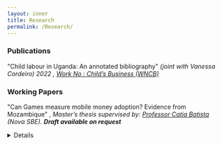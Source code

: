 ```yaml
---
layout: inner
title: Research
permalink: /Research/
---
```


### Publications 

"Child labour in Uganda: An annotated bibliography" _(joint with Vanessa Cordeiro) 2022 , [Work No : Child’s Business (WNCB) ](/Uganda-1.pdf)_ 

### Working Papers

 "Can Games measure mobile money adoption? Evidence from Mozambique" , _Master’s thesis supervised by:  [Professor Catia Batista](https://www.catiabatista.org/) (Nova SBE). <b>Draft available on request</b>_
 <Details>
<pre> Forecasting the adoption of technological innovations is difficult but potentially impactful, <br> 
 particularly in rural low-income communities worldwide. This paper tests a novel method to <br> 
  measure mobile money adoption by employing behavioral measures to elicit preferences for saving <br> 
 or remitting using mobile money. I link these game decisions to individual-level mobile money <br>
 administrative transaction data; my findings show that while willingness to remit through mobile <br> 
 money strongly predicts  adoption in the second and third years after mobile money was introduced <br>
 ,willingness to save in the mobile money game is a strong predictor of future mobile money cash-in <br>  
 and any mobile money transaction in the first,second, and third years.</pre>




